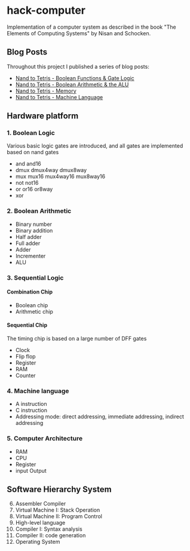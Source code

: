 # hack-computer

Implementation of a computer system as described in the book "The Elements of Computing Systems" by Nisan and Schocken.

## Blog Posts

Throughout this project I published a series of blog posts:

- [Nand to Tetris - Boolean Functions & Gate Logic](https://www.maxdemaio.com/posts/boolean-functions-and-gate-logic)
- [Nand to Tetris - Boolean Arithmetic & the ALU](https://www.maxdemaio.com/posts/boolean-arithmetic-alu)
- [Nand to Tetris - Memory](https://www.maxdemaio.com/posts/memory)
- [Nand to Tetris - Machine Language](https://www.maxdemaio.com/posts/machine-language)

## Hardware platform

### 1. Boolean Logic

Various basic logic gates are introduced, and all gates are implemented based on nand gates

- and and16
- dmux dmux4way dmux8way
- mux mux16 mux4way16 mux8way16
- not not16
- or or16 or8way
- xor

### 2. Boolean Arithmetic

- Binary number
- Binary addition
- Half adder
- Full adder
- Adder
- Incrementer
- ALU

### 3. Sequential Logic

#### Combination Chip

- Boolean chip
- Arithmetic chip

#### Sequential Chip

The timing chip is based on a large number of DFF gates

- Clock
- Flip flop
- Register
- RAM
- Counter

### 4. Machine language

- A instruction
- C instruction
- Addressing mode: direct addressing, immediate addressing, indirect addressing

### 5. Computer Architecture

- RAM
- CPU
- Register
- input Output

## Software Hierarchy System

6. Assembler Compiler
7. Virtual Machine I: Stack Operation
8. Virtual Machine II: Program Control
9. High-level language
10. Compiler I: Syntax analysis
11. Compiler II: code generation
12. Operating System
